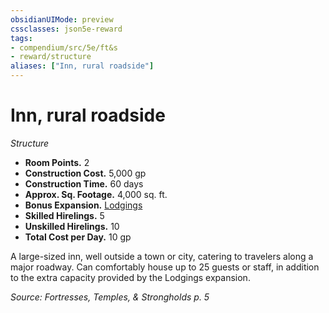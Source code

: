 ```yaml
---
obsidianUIMode: preview
cssclasses: json5e-reward
tags:
- compendium/src/5e/ft&s
- reward/structure
aliases: ["Inn, rural roadside"]
---
```

# Inn, rural roadside
*Structure*  

- **Room Points.** 2  
- **Construction Cost.** 5,000 gp  
- **Construction Time.** 60 days  
- **Approx. Sq. Footage.** 4,000 sq. ft.  
- **Bonus Expansion.** [Lodgings](2-Mechanics/CLI/rewards/lodgings-ft-s.md)  
- **Skilled Hirelings.** 5  
- **Unskilled Hirelings.** 10  
- **Total Cost per Day.** 10 gp  

A large-sized inn, well outside a town or city, catering to travelers along a major roadway. Can comfortably house up to 25 guests or staff, in addition to the extra capacity provided by the Lodgings expansion.

*Source: Fortresses, Temples, & Strongholds p. 5*